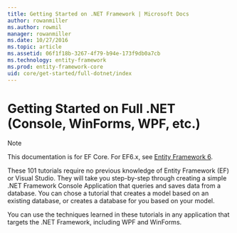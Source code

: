 ```yaml
---
title: Getting Started on .NET Framework | Microsoft Docs
author: rowanmiller
ms.author: rowmil
manager: rowanmiller
ms.date: 10/27/2016
ms.topic: article
ms.assetid: 06f1f18b-3267-4f79-b94e-173f9db0a7cb
ms.technology: entity-framework
ms.prod: entity-framework-core 
uid: core/get-started/full-dotnet/index
---
```

# Getting Started on Full .NET (Console, WinForms, WPF, etc.)

> [!NOTE]
> This documentation is for EF Core. For EF6.x, see [Entity Framework 6](../../../ef6/index.md).

These 101 tutorials require no previous knowledge of Entity Framework (EF) or Visual Studio. They will take you step-by-step through creating a simple .NET Framework Console Application that queries and saves data from a database. You can chose a tutorial that creates a model based on an existing database, or creates a database for you based on your model.

You can use the techniques learned in these tutorials in any application that targets the .NET Framework, including WPF and WinForms.
